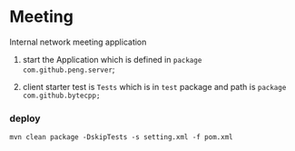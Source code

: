 # Meeting
Internal network meeting application


1. start the Application which is defined  in  ```package com.github.peng.server```;

2. client starter test is ```Tests``` which is in ```test``` package and path is ```package com.github.bytecpp;```



### deploy 
```shell
mvn clean package -DskipTests -s setting.xml -f pom.xml
```


